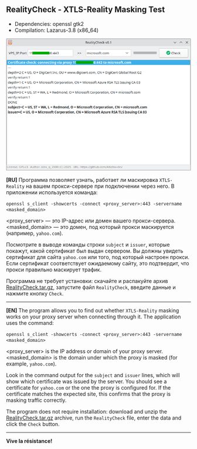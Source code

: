 RealityCheck - XTLS-Reality Masking Test
---

+ Dependencies: openssl gtk2
+ Compilation: Lazarus-3.8 (x86_64)

![](https://github.com/AKotov-dev/RealityCheck/blob/main/ScreenShot1.png)

**[RU]** Программа позволяет узнать, работает ли маскировка `XTLS-Reality` на вашем прокси-сервере при подключении через него. В приложении используется команда:
```
openssl s_client -showcerts -connect <proxy_server>:443 -servername <masked_domain>
```
<proxy_server> — это IP-адрес или домен вашего прокси-сервера.  
<masked_domain> — это домен, под который прокси маскируется (например, `yahoo.com`).

Посмотрите в выводе команды строки `subject` и `issuer`, которые покажут, какой сертификат был выдан сервером. Вы должны увидеть сертификат для сайта `yahoo.com` или того, под который настроен прокси. Если сертификат соответствует ожидаемому сайту, это подтвердит, что прокси правильно маскирует трафик.

Программа не требует установки: скачайте и распакуйте архив [RealityCheck.tar.gz](https://github.com/AKotov-dev/RealityCheck/raw/refs/heads/main/RealityCheck.tar.gz), запустите файл `RealityCheck`, введите данные и нажмите кнопку `Check`.

---

**[EN]** The program allows you to find out whether `XTLS-Reality` masking works on your proxy server when connecting through it. The application uses the command:
```
openssl s_client -showcerts -connect <proxy_server>:443 -servername <masked_domain>
```
<proxy_server> is the IP address or domain of your proxy server.  
<masked_domain> is the domain under which the proxy is masked (for example, `yahoo.com`).

Look in the command output for the `subject` and `issuer` lines, which will show which certificate was issued by the server. You should see a certificate for `yahoo.com` or the one the proxy is configured for. If the certificate matches the expected site, this confirms that the proxy is masking traffic correctly.

The program does not require installation: download and unzip the [RealityCheck.tar.gz](https://github.com/AKotov-dev/RealityCheck/raw/refs/heads/main/RealityCheck.tar.gz) archive, run the `RealityCheck` file, enter the data and click the `Check` button.

---
**Vive la résistance!**
